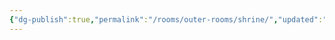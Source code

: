 ```yaml
---
{"dg-publish":true,"permalink":"/rooms/outer-rooms/shrine/","updated":"2025-04-12T16:05:42.578+01:00"}
---
```

